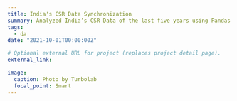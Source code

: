 ```yaml
---
title: India's CSR Data Synchronization
summary: Analyzed India’s CSR Data of the last five years using Pandas as part of the Hack & Learn Summit 2021, Government Outcome Labs, University of Oxford and presented our findings at the Social Outcome Conference 2021 (SOC21). [Slides](https://drive.google.com/file/d/11BKJAK-DCGxM7Dow5t-igqDRAa6rS013/view) | [Presentation](https://www.youtube.com/watch?v=jZWRsCkcrZM&ab_channel=BlavatnikSchoolofGovernment)
tags:
  - da
date: "2021-10-01T00:00:00Z"

# Optional external URL for project (replaces project detail page).
external_link: 

image:
  caption: Photo by Turbolab
  focal_point: Smart
---
```

